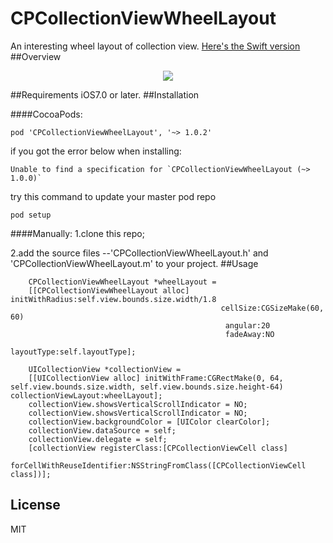 # CPCollectionViewWheelLayout
An interesting wheel layout of collection view.
[Here's the Swift version](https://github.com/mingweizhang/CPCollectionViewWheelLayout-Swift)
##Overview
<p align="center"><img src="https://github.com/Parsifal/CPCollectionViewWheelLayout/blob/master/CollectionViewWheelLayoutDemo/Demo.gif?raw=true"/></p>

##Requirements
iOS7.0 or later.
##Installation    

####CocoaPods:    

```
pod 'CPCollectionViewWheelLayout', '~> 1.0.2'
```

if you got the error below when installing:


```
Unable to find a specification for `CPCollectionViewWheelLayout (~> 1.0.0)`
```
try this command to update your master pod repo

```
pod setup
```

####Manually:
1.clone this repo;

2.add the source files --'CPCollectionViewWheelLayout.h' and 'CPCollectionViewWheelLayout.m' to your project.
##Usage
```  
    CPCollectionViewWheelLayout *wheelLayout =
    [[CPCollectionViewWheelLayout alloc] initWithRadius:self.view.bounds.size.width/1.8
                                               cellSize:CGSizeMake(60, 60)
                                                angular:20
											    fadeAway:NO
											  layoutType:self.layoutType];
    
    UICollectionView *collectionView = 
    [[UICollectionView alloc] initWithFrame:CGRectMake(0, 64, self.view.bounds.size.width, self.view.bounds.size.height-64) collectionViewLayout:wheelLayout];
    collectionView.showsVerticalScrollIndicator = NO;
    collectionView.showsVerticalScrollIndicator = NO;
    collectionView.backgroundColor = [UIColor clearColor];
    collectionView.dataSource = self;
    collectionView.delegate = self;
    [collectionView registerClass:[CPCollectionViewCell class]
       forCellWithReuseIdentifier:NSStringFromClass([CPCollectionViewCell class])];
```
## License
MIT